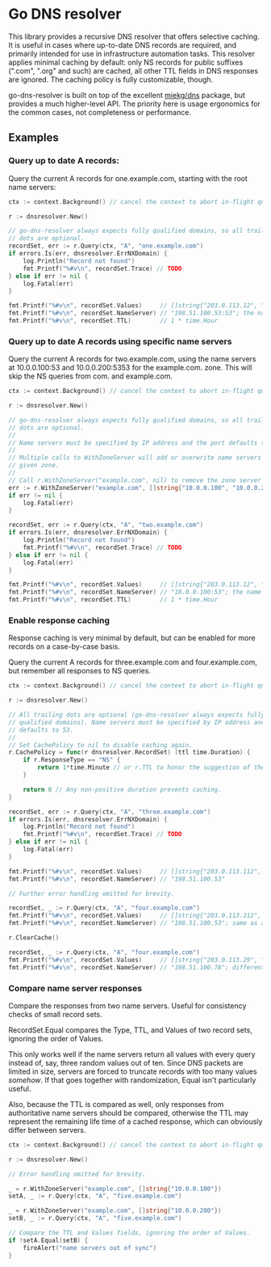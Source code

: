 # Go DNS resolver

This library provides a recursive DNS resolver that offers selective caching.
It is useful in cases where up-to-date DNS records are required, and primarily
intended for use in infrastructure automation tasks. This resolver applies
minimal caching by default: only NS records for public suffixes (".com", ".org"
and such) are cached, all other TTL fields in DNS responses are ignored. The
caching policy is fully customizable, though.

go-dns-resolver is built on top of the excellent [miekg/dns][miekgdns] package,
but provides a much higher-level API. The priority here is usage ergonomics for
the common cases, not completeness or performance.

[miekgdns]: https://github.com/miekg/dns

## Examples

### Query up to date A records:

Query the current A records for one.example.com, starting with the root name
servers:

```go
ctx := context.Background() // cancel the context to abort in-flight queries

r := dnsresolver.New()

// go-dns-resolver always expects fully qualified domains, so all trailing
// dots are optional.
recordSet, err := r.Query(ctx, "A", "one.example.com")
if errors.Is(err, dnsresolver.ErrNXDomain) {
    log.Println("Record not found")
    fmt.Printf("%#v\n", recordSet.Trace) // TODO
} else if err != nil {
    log.Fatal(err)
}

fmt.Printf("%#v\n", recordSet.Values)     // []string{"203.0.113.12", "203.0.113.20", "203.0.113.80"}; the values of the final A records
fmt.Printf("%#v\n", recordSet.NameServer) // "198.51.100.53:53"; the name server that answered the final query. Same as recordSet.Trace[0].Server
fmt.Printf("%#v\n", recordSet.TTL)        // 1 * time.Hour
```

### Query up to date A records using specific name servers

Query the current A records for two.example.com, using the name servers at
10.0.0.100:53 and 10.0.0.200:5353 for the example.com. zone. This will skip the
NS queries from com. and example.com.

```go
ctx := context.Background() // cancel the context to abort in-flight queries

r := dnsresolver.New()

// go-dns-resolver always expects fully qualified domains, so all trailing
// dots are optional.
//
// Name servers must be specified by IP address and the port defaults to 53.
//
// Multiple calls to WithZoneServer will add or overwrite name servers for the
// given zone.
//
// Call r.WithZoneServer("example.com", nil) to remove the zone server again.
err := r.WithZoneServer("example.com", []string{"10.0.0.100", "10.0.0.200:5353"})
if err != nil {
    log.Fatal(err)
}

recordSet, err := r.Query(ctx, "A", "two.example.com")
if errors.Is(err, dnsresolver.ErrNXDomain) {
    log.Println("Record not found")
    fmt.Printf("%#v\n", recordSet.Trace) // TODO
} else if err != nil {
    log.Fatal(err)
}

fmt.Printf("%#v\n", recordSet.Values)     // []string{"203.0.113.12", "203.0.113.20", "203.0.113.80"}; the values of the final A records
fmt.Printf("%#v\n", recordSet.NameServer) // "10.0.0.100:53"; the name server that answered the final query
fmt.Printf("%#v\n", recordSet.TTL)        // 1 * time.Hour
```

### Enable response caching

Response caching is very minimal by default, but can be enabled for more
records on a case-by-case basis.

Query the current A records for three.example.com and four.example.com, but
remember all responses to NS queries.

```go
ctx := context.Background() // cancel the context to abort in-flight queries

r := dnsresolver.New()

// All trailing dots are optional (go-dns-resolver always expects fully
// qualified domains). Name servers must be specified by IP address and the port
// defaults to 53.
//
// Set CachePolicy to nil to disable caching again.
r.CachePolicy = func(r dnsresolver.RecordSet) (ttl time.Duration) {
    if r.ResponseType == "NS" {
        return 1*time.Minute // or r.TTL to honor the suggestion of the responding name server
    }

    return 0 // Any non-positive duration prevents caching.
}

recordSet, err := r.Query(ctx, "A", "three.example.com")
if errors.Is(err, dnsresolver.ErrNXDomain) {
    log.Println("Record not found")
    fmt.Printf("%#v\n", recordSet.Trace) // TODO
} else if err != nil {
    log.Fatal(err)
}

fmt.Printf("%#v\n", recordSet.Values)     // []string{"203.0.113.112", "203.0.113.120", "203.0.113.180"}
fmt.Printf("%#v\n", recordSet.NameServer) // "198.51.100.53"

// Further error handling omitted for brevity.

recordSet, _ := r.Query(ctx, "A", "four.example.com")
fmt.Printf("%#v\n", recordSet.Values)     // []string{"203.0.113.212", "203.0.113.220", "203.0.113.280"}
fmt.Printf("%#v\n", recordSet.NameServer) // "198.51.100.53"; same as above, because it has been cached

r.ClearCache()

recordSet, _ := r.Query(ctx, "A", "four.example.com")
fmt.Printf("%#v\n", recordSet.Values)     // []string{"203.0.113.29", "203.0.113.37", "203.0.113.97"}
fmt.Printf("%#v\n", recordSet.NameServer) // "198.51.100.78"; different name server now
```

### Compare name server responses

Compare the responses from two name servers. Useful for consistency checks of
small record sets.

RecordSet.Equal compares the Type, TTL, and Values of two record sets, ignoring
the order of Values.

This only works well if the name servers return all values with every query
instead of, say, three random values out of ten. Since DNS packets are limited
in size, servers are forced to truncate records with too many values _somehow_.
If that goes together with randomization, Equal isn't particularly useful.

Also, because the TTL is compared as well, only responses from authoritative
name servers should be compared, otherwise the TTL may represent the remaining
life time of a cached response, which can obviously differ between servers.

```go
ctx := context.Background() // cancel the context to abort in-flight queries

r := dnsresolver.New()

// Error handling omitted for brevity.

_ = r.WithZoneServer("example.com", []string{"10.0.0.100"})
setA, _ := r.Query(ctx, "A", "five.example.com")

_ = r.WithZoneServer("example.com", []string{"10.0.0.200"})
setB, _ := r.Query(ctx, "A", "five.example.com")

// Compare the TTL and Values fields, ignoring the order of Values.
if !setA.Equal(setB) {
    fireAlert("name servers out of sync")
}
```
